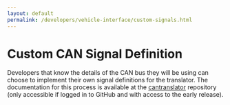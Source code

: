 ```yaml
---
layout: default
permalink: /developers/vehicle-interface/custom-signals.html
---
```


Custom CAN Signal Definition
=============

Developers that know the details of the CAN bus they will be using can choose to
implement their own signal definitions for the translator. The documentation for
this process is available at the [cantranslator][] repository (only accessible
if logged in to GitHub and with access to the early release).

[cantranslator]: https://github.com/openxc/cantranslator
